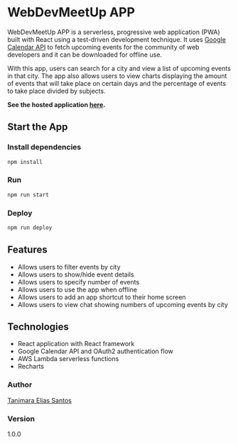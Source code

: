 # WebDevMeetUp APP

WebDevMeetUp APP is a serverless, progressive web application (PWA) built with React using a test-driven development technique. It uses [Google Calendar API](https://developers.google.com/calendar) to fetch upcoming events for the community of web developers and it can be downloaded for offline use.

With this app, users can search for a city and view a list of upcoming events in that city. The app also allows users to view charts displaying the amount of events that will take place on certain days and the percentage of events to take place divided by subjects.

**See the hosted application [here](https://anthropovixen.github.io/webdevmeetup/).**

## Start the App

### Install dependencies

```bash
npm install
```

### Run

```bash
npm run start
```

### Deploy

```bash
npm run deploy
```

## Features

- Allows users to filter events by city
- Allows users to show/hide event details
- Allows users to specify number of events
- Allows users to use the app when offline
- Allows users to add an app shortcut to their home screen
- Allows users to view chat showing numbers of upcoming events by city

## Technologies

- React application with React framework
- Google Calendar API and OAuth2 authentication flow
- AWS Lambda serverless functions
- Recharts

### Author

[Tanimara Elias Santos](https://github.com/anthropovixen)

### Version

1.0.0
